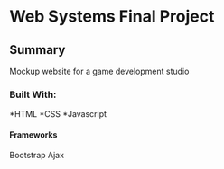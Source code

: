 # Web Systems Final Project

## Summary
Mockup website for a game development studio

### Built With:
*HTML
*CSS
*Javascript
#### Frameworks
Bootstrap
Ajax
